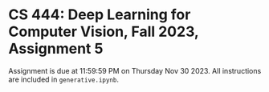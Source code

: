 # CS 444: Deep Learning for Computer Vision, Fall 2023, Assignment 5

Assignment is due at 11:59:59 PM on Thursday Nov 30 2023.
All instructions are included in `generative.ipynb`.
